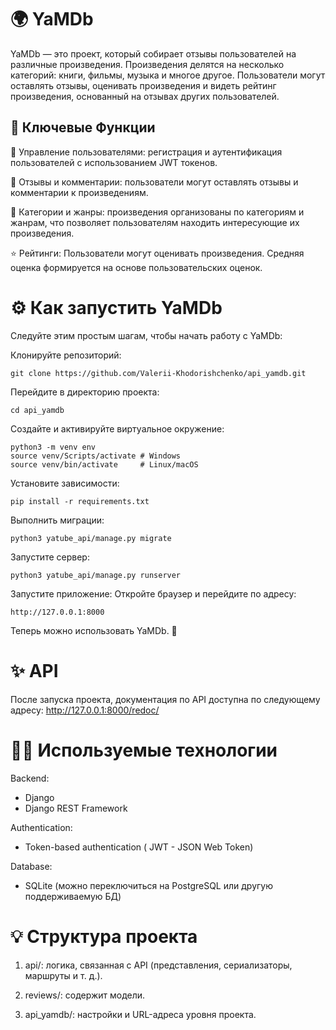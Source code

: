 # 🌍 YaMDb

YaMDb — это проект, который собирает отзывы пользователей на различные произведения. Произведения делятся на несколько категорий: книги, фильмы, музыка и многое другое. Пользователи могут оставлять отзывы, оценивать произведения и видеть рейтинг произведения, основанный на отзывах других пользователей.


## 🚀 Ключевые Функции

🔐 Управление пользователями: регистрация и аутентификация пользователей с использованием JWT токенов.

📱 Отзывы и комментарии: пользователи могут оставлять отзывы и комментарии к произведениям.

🎁 Категории и жанры: произведения организованы по категориям и жанрам, что позволяет пользователям находить интересующие их произведения.

⭐ Рейтинги: Пользователи могут оценивать произведения. Средняя оценка формируется на основе пользовательских оценок.




# ⚙️ Как запустить YaMDb

Следуйте этим простым шагам, чтобы начать работу с YaMDb:

Клонируйте репозиторий:

```
git clone https://github.com/Valerii-Khodorishchenko/api_yamdb.git
```


Перейдите в директорию проекта:

```
cd api_yamdb
```

Cоздайте и активируйте виртуальное окружение:

```
python3 -m venv env
source venv/Scripts/activate # Windows
source venv/bin/activate     # Linux/macOS
```

Установите зависимости:

```
pip install -r requirements.txt
```

Выполнить миграции:

```
python3 yatube_api/manage.py migrate
```

Запустите сервер:

```
python3 yatube_api/manage.py runserver
```

Запустите приложение:
Откройте браузер и перейдите по адресу:

    http://127.0.0.1:8000

Теперь можно использовать YaMDb. 🚀




# ✨ API

После запуска проекта, документация по API доступна по следующему адресу:
    http://127.0.0.1:8000/redoc/




# 👩‍💻 Используемые технологии

Backend:
   * Django
   * Django REST Framework

Authentication:
   * Token-based authentication ( JWT - JSON Web Token)

Database:
   * SQLite (можно переключиться на PostgreSQL или другую поддерживаемую БД)




# 💡 Структура проекта

1. api/: логика, связанная с API (представления, сериализаторы, маршруты и т. д.).

2. reviews/: содержит модели.

3. api_yamdb/: настройки и URL-адреса уровня проекта.
